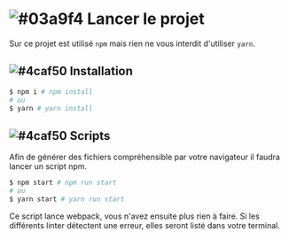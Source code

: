 # ![#03a9f4](https://placehold.it/15/03a9f4/000000?text=+) Lancer le projet

Sur ce projet est utilisé `npm` mais rien ne vous interdit d'utiliser `yarn`.

## ![#4caf50](https://placehold.it/15/4caf50/000000?text=+) Installation

``` bash
$ npm i # npm install
# ou
$ yarn # yarn install
```


## ![#4caf50](https://placehold.it/15/4caf50/000000?text=+) Scripts

Afin de générer des fichiers compréhensible par votre navigateur il faudra lancer un script npm.
```bash
$ npm start # npm run start
# ou
$ yarn start # yarn run start
```

Ce script lance webpack, vous n'avez ensuite plus rien à faire.
Si les différents linter détectent une erreur, elles seront listé dans votre terminal.
